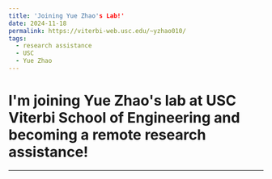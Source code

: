 ```yaml
---
title: 'Joining Yue Zhao's Lab!'
date: 2024-11-18
permalink: https://viterbi-web.usc.edu/~yzhao010/
tags:
  - research assistance
  - USC
  - Yue Zhao
---
```


# I'm joining Yue Zhao's lab at USC Viterbi School of Engineering and becoming a remote research assistance! 

------